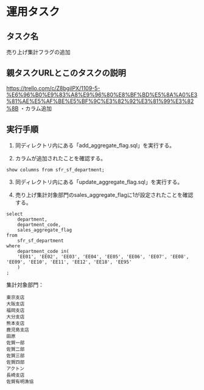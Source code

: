 # 運用タスク

## タスク名

売り上げ集計フラグの追加

## 親タスクURLとこのタスクの説明

https://trello.com/c/Z8bgilPX/1109-5-%E6%96%B0%E9%83%A8%E9%96%80%E8%BF%BD%E5%8A%A0%E3%81%AE%E5%AF%BE%E5%BF%9C%E3%82%92%E3%81%99%E3%82%8B
・カラム追加

## 実行手順

1. 同ディレクトリ内にある「add_aggregate_flag.sql」を実行する。

2. カラムが追加されたことを確認する。
```
show columns from sfr_sf_department;
```
3. 同ディレクトリ内にある「update_aggregate_flag.sql」を実行する。

4. 売り上げ集計対象部門のsales_aggregate_flagに1が設定されたことを確認する。
```
select
    department,
    department_code,
    sales_aggregate_flag
from
    sfr_sf_department
where
    department_code in(
	'EE01', 'EE02', 'EE03', 'EE04', 'EE05', 'EE06', 'EE07', 'EE08', 'EE09', 'EE10', 'EE11', 'EE12', 'EE18', 'EE95'
    )
;
```

集計対象部門：
```
東京支店
大阪支店
福岡支店
大分支店
熊本支店
鹿児島支店
田原
佐賀一部
佐賀二部
佐賀三部
佐賀四部
アクトン
長崎支店
佐賀有明漁協
```
